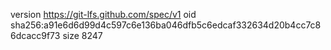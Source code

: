 version https://git-lfs.github.com/spec/v1
oid sha256:a91e6d6d99d4c597c6e136ba046dfb5c6edcaf332634d20b4cc7c86dcacc9f73
size 8247
